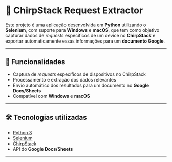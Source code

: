 # 📌 ChirpStack Request Extractor

Este projeto é uma aplicação desenvolvida em **Python** utilizando o **Selenium**, com suporte para **Windows** e **macOS**, que tem como objetivo capturar dados de *requests* específicos de um device no **ChirpStack** e exportar automaticamente essas informações para um **documento Google**.

---

## 🚀 Funcionalidades

- Captura de *requests* específicos de dispositivos no ChirpStack  
- Processamento e extração dos dados relevantes  
- Envio automático dos resultados para um documento no **Google Docs/Sheets**  
- Compatível com **Windows** e **macOS**  

---

## 🛠️ Tecnologias utilizadas

- [Python 3](https://www.python.org/)  
- [Selenium](https://www.selenium.dev/)  
- [ChirpStack](https://www.chirpstack.io/)  
- API do **Google Docs/Sheets**  

---